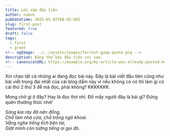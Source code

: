 ```yaml
---
title: Lời xàm đầu tiên
author: nukun
pubDatetime: 2025-05-02T08:45:00Z
slug: first-post
featured: true
draft: false
tags:
  - first
  - greet
<!-- ogImage: ../../assets/images/forrest-gump-quote.png -->
description: Đăng thử bài đầu tiên coi sao.
<!-- canonicalURL: https://example.org/my-article-was-already-posted-here -->
---
```

Xin chào tất cả những ai đang đọc bài này. Đây là bài viết đầu tiên cũng như bài
viết trọng đại nhất của cái blog dẩm này vì nếu không có nó thì làm gì có cái thứ
2 thứ 3 để mà đọc, phải không? KKKKKKK.

Mong chờ gì ở đây? Hay là đọc thơ nhỉ. Đố mấy người đây là bài gì? Đừng quên
thưởng thức nhé!

*Sông kia rày đã nên đồng,\
Chỗ làm nhà cửa, chỗ trồng ngô khoai.\
Vẳng nghe tiếng ếch bên tai,\
Giật mình còn tưởng tiếng ai gọi đò.*

